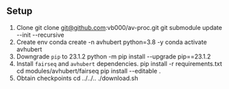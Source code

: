 ## Setup

1. Clone
        git clone git@github.com:vb000/av-proc.git
        git submodule update --init --recursive
2. Create env
        conda create -n avhubert python=3.8 -y
        conda activate avhubert
3. Downgrade `pip` to 23.1.2
        python -m pip install --upgrade pip==23.1.2
4. Install `fairseq` and `avhubert` dependencies.
        pip install -r requirements.txt
        cd modules/avhubert/fairseq
        pip install --editable .
5. Obtain checkpoints
        cd ../../..
        ./download.sh


